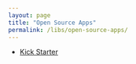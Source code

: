 ```yaml
---
layout: page
title: "Open Source Apps"
permalink: /libs/open-source-apps/
---
```


- [Kick Starter](https://github.com/kickstarter/ios-oss)
